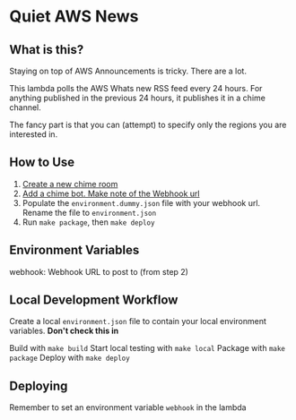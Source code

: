 # Quiet AWS News

## What is this?

Staying on top of AWS Announcements is tricky. There are a lot.

This lambda polls the AWS Whats new RSS feed every 24 hours. For anything published in the previous 24 hours, it publishes it in a chime channel.

The fancy part is that you can (attempt) to specify only the regions you are interested in.

## How to Use

1. [Create a new chime room](https://docs.aws.amazon.com/chime/latest/ug/chime-chat-room.html)
2. [Add a chime bot. Make note of the Webhook url](https://docs.aws.amazon.com/chime/latest/ug/webhooks.html)
3. Populate the `environment.dummy.json` file with your webhook url. Rename the file to `environment.json`
3. Run `make package`, then `make deploy`


## Environment Variables
webhook: Webhook URL to post to (from step 2)

## Local Development Workflow

Create a local `environment.json` file to contain your local environment variables. **Don't check this in** 

Build with `make build`
Start local testing with `make local`
Package with `make package`
Deploy with `make deploy`

## Deploying

Remember to set an environment variable `webhook` in the lambda


